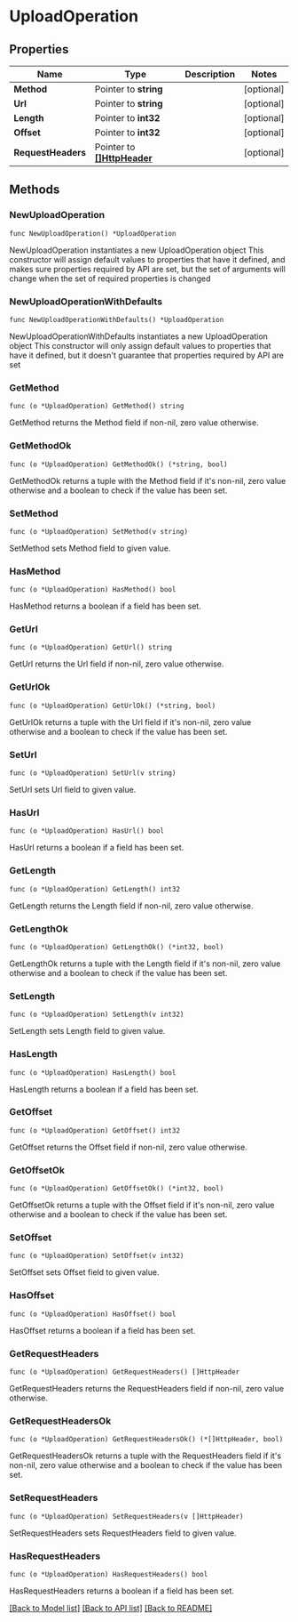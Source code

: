 # UploadOperation

## Properties

Name | Type | Description | Notes
------------ | ------------- | ------------- | -------------
**Method** | Pointer to **string** |  | [optional] 
**Url** | Pointer to **string** |  | [optional] 
**Length** | Pointer to **int32** |  | [optional] 
**Offset** | Pointer to **int32** |  | [optional] 
**RequestHeaders** | Pointer to [**[]HttpHeader**](HttpHeader.md) |  | [optional] 

## Methods

### NewUploadOperation

`func NewUploadOperation() *UploadOperation`

NewUploadOperation instantiates a new UploadOperation object
This constructor will assign default values to properties that have it defined,
and makes sure properties required by API are set, but the set of arguments
will change when the set of required properties is changed

### NewUploadOperationWithDefaults

`func NewUploadOperationWithDefaults() *UploadOperation`

NewUploadOperationWithDefaults instantiates a new UploadOperation object
This constructor will only assign default values to properties that have it defined,
but it doesn't guarantee that properties required by API are set

### GetMethod

`func (o *UploadOperation) GetMethod() string`

GetMethod returns the Method field if non-nil, zero value otherwise.

### GetMethodOk

`func (o *UploadOperation) GetMethodOk() (*string, bool)`

GetMethodOk returns a tuple with the Method field if it's non-nil, zero value otherwise
and a boolean to check if the value has been set.

### SetMethod

`func (o *UploadOperation) SetMethod(v string)`

SetMethod sets Method field to given value.

### HasMethod

`func (o *UploadOperation) HasMethod() bool`

HasMethod returns a boolean if a field has been set.

### GetUrl

`func (o *UploadOperation) GetUrl() string`

GetUrl returns the Url field if non-nil, zero value otherwise.

### GetUrlOk

`func (o *UploadOperation) GetUrlOk() (*string, bool)`

GetUrlOk returns a tuple with the Url field if it's non-nil, zero value otherwise
and a boolean to check if the value has been set.

### SetUrl

`func (o *UploadOperation) SetUrl(v string)`

SetUrl sets Url field to given value.

### HasUrl

`func (o *UploadOperation) HasUrl() bool`

HasUrl returns a boolean if a field has been set.

### GetLength

`func (o *UploadOperation) GetLength() int32`

GetLength returns the Length field if non-nil, zero value otherwise.

### GetLengthOk

`func (o *UploadOperation) GetLengthOk() (*int32, bool)`

GetLengthOk returns a tuple with the Length field if it's non-nil, zero value otherwise
and a boolean to check if the value has been set.

### SetLength

`func (o *UploadOperation) SetLength(v int32)`

SetLength sets Length field to given value.

### HasLength

`func (o *UploadOperation) HasLength() bool`

HasLength returns a boolean if a field has been set.

### GetOffset

`func (o *UploadOperation) GetOffset() int32`

GetOffset returns the Offset field if non-nil, zero value otherwise.

### GetOffsetOk

`func (o *UploadOperation) GetOffsetOk() (*int32, bool)`

GetOffsetOk returns a tuple with the Offset field if it's non-nil, zero value otherwise
and a boolean to check if the value has been set.

### SetOffset

`func (o *UploadOperation) SetOffset(v int32)`

SetOffset sets Offset field to given value.

### HasOffset

`func (o *UploadOperation) HasOffset() bool`

HasOffset returns a boolean if a field has been set.

### GetRequestHeaders

`func (o *UploadOperation) GetRequestHeaders() []HttpHeader`

GetRequestHeaders returns the RequestHeaders field if non-nil, zero value otherwise.

### GetRequestHeadersOk

`func (o *UploadOperation) GetRequestHeadersOk() (*[]HttpHeader, bool)`

GetRequestHeadersOk returns a tuple with the RequestHeaders field if it's non-nil, zero value otherwise
and a boolean to check if the value has been set.

### SetRequestHeaders

`func (o *UploadOperation) SetRequestHeaders(v []HttpHeader)`

SetRequestHeaders sets RequestHeaders field to given value.

### HasRequestHeaders

`func (o *UploadOperation) HasRequestHeaders() bool`

HasRequestHeaders returns a boolean if a field has been set.


[[Back to Model list]](../README.md#documentation-for-models) [[Back to API list]](../README.md#documentation-for-api-endpoints) [[Back to README]](../README.md)


